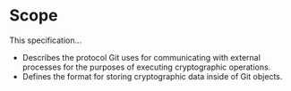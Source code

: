 # Scope

This specification...
* Describes the protocol Git uses for communicating with external processes for the purposes of executing cryptographic operations.
* Defines the format for storing cryptographic data inside of Git objects.
